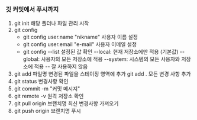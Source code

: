 ### 깃 커밋에서 푸시까지

1. git init 해당 폴더나 파일 관리 시작
2. git config
    - git config user.name "nikname" 사용자 이름 설정
    - git config user.email "e-mail" 사용자 이메일 설정
    - git config --list 설정된 값 확인
    --local: 현재 저장소에만 적용 (기본값)
    --global: 사용자의 모든 저장소에 적용
    --system: 시스템의 모든 사용자와 저장소에 적용 -- 잘 사용하지 않음
3. git add 파일명   변경된 파일을 스테이징 영역에 추가
    git add . 모든 변경 사항 추가
4. git status  변경사항 확인
5. git commit -m "커밋 메시지"
6. git remote -v 원격 저장소 확인
7. git pull origin 브랜치명   최신 변경사항 가져오기
8. git push origin 브랜치명   푸시